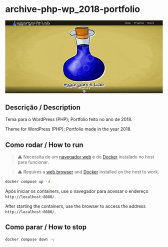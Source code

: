# archive-php-wp_2018-portfolio

![thumbnail](thumbnail.gif)

## Descrição / Description

Tema para o WordPress (PHP);
Portfolio feito no ano de 2018.

Theme for WordPress (PHP);
Portfolio made in the year 2018.

## Como rodar / How to run

> ⚠️ Necessita de um [navegador web](https://www.mozilla.org/pt-BR/firefox/download/thanks/) e do [Docker](https://docs.docker.com/engine/install/) instalado no host para funcionar.

> ⚠️ Requires a [web browser](https://www.mozilla.org/pt-BR/firefox/download/thanks/) and [Docker](https://docs.docker.com/engine/install/) installed on the host to work.

```bash
docker compose up -d
```

Após iniciar os containers, use o navegador para acessar o endereço `http://localhost:8080/`.

After starting the containers, use the browser to access the address `http://localhost:8080/`.

## Como parar / How to stop

```bash
docker compose down -v
```
